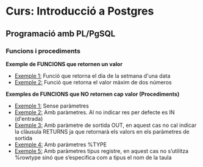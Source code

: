 # Curs: Introducció a Postgres

## Programació amb PL/PgSQL

### Funcions i procediments

**Exemple de FUNCIONS que retornen un valor**


   * [Exemple 1:](./code/fun01.sql) Funció que retorna el dia de la setmana d'una data
   * [Exemple 2:](./code/fun02.sql) Funció que retorna el valor màxim de dos números

**Exemples de FUNCIONS que NO retornen cap valor (Procediments)**

   * [Exemple 1:](./code/proc1.sql) Sense paràmetres
   * [Exemple 2:](./code/proc2.sql) Amb paràmetres. Al no indicar res per defecte es IN (d'entrada)
   * [Exemple 3:](./code/proc3.sql) Amb paràmetre de sortida OUT, en aquest cas no cal indicar la clàusula RETURNS ja que retornarà els valors en els paràmetres de sortida
   * [Exemple 4:](./code/proc4.sql) Amb paràmetres %TYPE
   * [Exemple 5:](./code/proc5.sql) Amb paràmetres tipus registre, en aquest cas no s’utilitza %rowtype sinó que s’especifica com a tipus el nom de la taula
